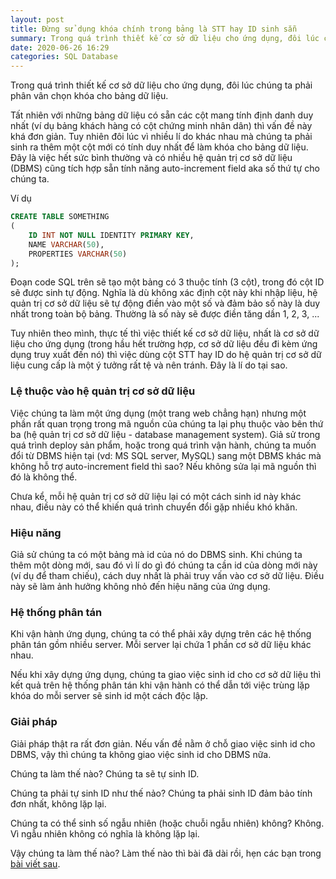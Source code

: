 ```yaml
---
layout: post
title: Đừng sử dụng khóa chính trong bảng là STT hay ID sinh sẵn
summary: Trong quá trình thiết kế cơ sở dữ liệu cho ứng dụng, đôi lúc chúng ta phải phân vân chọn khóa cho bảng dữ liệu. Tất nhiên với những bảng dữ liệu có sẵn các cột mang tính định danh duy nhất (ví dụ bảng khách hàng có cột chứng minh nhân dân) thì vấn đề này khá đơn giản. Tuy nhiên đôi lúc vì nhiều lí do khác nhau mà chúng ta phải sinh ra thêm một cột mới có tính duy nhất để làm khóa cho bảng dữ liệu. Đây là việc hết sức bình thường và có nhiều hệ quản trị cơ sở dữ liệu (DBMS) cũng tích hợp sẵn tính năng auto-increment field aka số thứ tự cho chúng ta. Tuy nhiên liệu có nên sử dụng tính năng này trong thực tế?
date: 2020-06-26 16:29
categories: SQL Database
---
```


Trong quá trình thiết kế cơ sở dữ liệu cho ứng dụng, đôi lúc chúng ta phải phân vân chọn khóa cho bảng dữ liệu.

Tất nhiên với những bảng dữ liệu có sẵn các cột mang tính định danh duy nhất (ví dụ bảng khách hàng có cột chứng minh nhân dân) thì vấn đề này khá đơn giản. Tuy nhiên đôi lúc vì nhiều lí do khác nhau mà chúng ta phải sinh ra thêm một cột mới có tính duy nhất để làm khóa cho bảng dữ liệu. Đây là việc hết sức bình thường và có nhiều hệ quản trị cơ sở dữ liệu (DBMS) cũng tích hợp sẵn tính năng auto-increment field aka số thứ tự cho chúng ta.

Ví dụ
```sql
CREATE TABLE SOMETHING
(
	ID INT NOT NULL IDENTITY PRIMARY KEY,
	NAME VARCHAR(50),
	PROPERTIES VARCHAR(50)
);

```

Đoạn code SQL trên sẽ tạo một bảng có 3 thuộc tính (3 cột), trong đó cột ID sẽ được sinh tự động. Nghĩa là dù không xác định cột này khi nhập liệu, hệ quản trị cơ sở dữ liệu sẽ tự động điền vào một số và đảm bảo số này là duy nhất trong toàn bộ bảng. Thường là số này sẽ được điền tăng dần 1, 2, 3, ...

Tuy nhiên theo mình, thực tế thì việc thiết kế cơ sở dữ liệu, nhất là cơ sở dữ liệu cho ứng dụng (trong hầu hết trường hợp, cơ sở dữ liệu đều đi kèm ứng dụng truy xuất đến nó) thì việc dùng cột STT hay ID do hệ quản trị cơ sở dữ liệu cung cấp là một ý tưởng rất tệ và nên tránh. Đây là lí do tại sao.

### Lệ thuộc vào hệ quản trị cơ sở dữ liệu

Việc chúng ta làm một ứng dụng (một trang web chẳng hạn) nhưng một phần rất quan trọng trong mã nguồn của chúng ta lại phụ thuộc vào bên thứ ba (hệ quản trị cơ sở dữ liệu - database management system). Giả sử trong quá trình deploy sản phẩm, hoặc trong quá trình vận hành, chúng ta muốn đổi từ DBMS hiện tại (vd: MS SQL server, MySQL) sang một DBMS khác mà không hỗ trợ auto-increment field thì sao? Nếu không sửa lại mã nguồn thì đó là không thể.

Chưa kể, mỗi hệ quản trị cơ sở dữ liệu lại có một cách sinh id này khác nhau, điều này có thể khiến quá trình chuyển đổi gặp nhiều khó khăn.

### Hiệu năng

Giả sử chúng ta có một bảng mà id của nó do DBMS sinh. Khi chúng ta thêm một dòng mới, sau đó vì lí do gì đó chúng ta cần id của dòng mới này (ví dụ để tham chiếu), cách duy nhất là phải truy vấn vào cơ sở dữ liệu. Điều này sẽ làm ảnh hưởng không nhỏ đến hiệu năng của ứng dụng.

###  Hệ thống phân tán

Khi vận hành ứng dụng, chúng ta có thể phải xây dựng trên các hệ thống phân tán gồm nhiều server. Mỗi server lại chứa 1 phần cơ sở dữ liệu khác nhau.

Nếu khi xây dựng ứng dụng, chúng ta giao việc sinh id cho cơ sở dữ liệu thì kết quả trên hệ thống phân tán khi vận hành có thể dẫn tới việc trùng lặp khóa do mỗi server sẽ sinh id một cách độc lập.

### Giải pháp
Giải pháp thật ra rất đơn giản. Nếu vấn đề nằm ở chỗ giao việc sinh id cho DBMS, vậy thì chúng ta không giao việc sinh id cho DBMS nữa.

Chúng ta làm thế nào? Chúng ta sẽ tự sinh ID.

Chúng ta phải tự sinh ID như thế nảo? Chúng ta phải sinh ID đảm bảo tính đơn nhất, không lặp lại.

Chúng ta có thể sinh số ngẫu nhiên (hoặc chuỗi ngẫu nhiên) không? Không. Vì ngẫu nhiên không có nghĩa là không lặp lại.

Vậy chúng ta làm thế nào? Làm thế nào thì bài đã dài rồi, hẹn các bạn trong [bài viết sau](https://laptrinhvienblog.github.io/sql/database/2020/07/12/C%C3%B9ng-t%C3%ACm-hi%E1%BB%83u-v%E1%BB%81-c%C3%A1ch-sinh-Snowflake-ID-trong-c%C6%A1-s%E1%BB%9F-d%E1%BB%AF-li%E1%BB%87u/).


